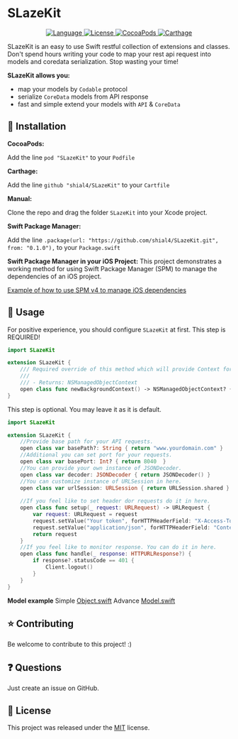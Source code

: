 # SLazeKit

<p align="center">
    <a href="http://swift.org">
        <img src="https://img.shields.io/badge/Swift-4.0-brightgreen.svg" alt="Language" />
        </a>
        <a href="https://raw.githubusercontent.com/shial4/SLazeKit/master/LICENSE">
            <img src="https://img.shields.io/badge/license-MIT-blue.svg" alt="License" />
        </a>
        <a href="https://cocoapods.org/pods/SLazeKit">
            <img src="https://img.shields.io/cocoapods/v/SLazeKit.svg" alt="CocoaPods" />
        </a>
        <a href="https://github.com/Carthage/Carthage">
            <img src="https://img.shields.io/badge/carthage-compatible-4BC51D.svg?style=flat" alt="Carthage" />
        </a>
</p>

SLazeKit is an easy to use Swift restful collection of extensions and classes. Don't spend hours writing your code to map your rest api request into models and coredata serialization. Stop wasting your time!

**SLazeKit allows you:**
- map your models by  `Codable` protocol
- serialize `CoreData` models from API response
- fast and simple extend your models with `API` & `CoreData`

## 🔧 Installation

**CocoaPods:**

Add the line `pod "SLazeKit"` to your `Podfile`

**Carthage:**

Add the line `github "shial4/SLazeKit"` to your `Cartfile`

**Manual:**

Clone the repo and drag the folder `SLazeKit` into your Xcode project.

**Swift Package Manager:**

Add the line `.package(url: "https://github.com/shial4/SLazeKit.git", from: "0.1.0"),` to your `Package.swift`

**Swift Package Manager in your iOS Project:**
This project demonstrates a working method for using Swift Package Manager (SPM) to manage the dependencies of an iOS project.

<a href="https://github.com/j-channings/swift-package-manager-ios">Example of how to use SPM v4 to manage iOS dependencies</a>

## 💊 Usage

For positive experience, you should configure `SLazeKit` at first. This step is REQUIRED!

```swift
import SLazeKit

extension SLazeKit {
    /// Required override of this method which will provide Context for bacground execution.
    ///
    /// - Returns: NSManagedObjectContext
    open class func newBackgroundContext() -> NSManagedObjectContext? { return nil }
}
```
 This step is optional. You may leave it as it is default.
```swift
import SLazeKit

extension SLazeKit {
    //Provide base path for your API requests.
    open class var basePath?: String { return "www.yourdomain.com" }
    //Additional you can set port for your requests.
    open class var basePort: Int? { return 8040  }
    //You can provide your own instance of JSONDecoder.
    open class var decoder: JSONDecoder { return JSONDecoder() }
    //You can customize instance of URLSession in here.
    open class var urlSession: URLSession { return URLSession.shared }
    
    //If you feel like to set header dor requests do it in here.
    open class func setup(_ request: URLRequest) -> URLRequest {
        var request: URLRequest = request
        request.setValue("Your token", forHTTPHeaderField: "X-Access-Token")
        request.setValue("application/json", forHTTPHeaderField: "Content-Type")
        return request
    }
    //If you feel like to monitor response. You can do it in here.
    open class func handle(_ response: HTTPURLResponse?) {
        if response?.statusCode == 401 {
            Client.logout()
        }
    }
}
```

**Model example**
Simple
[Object.swift](Tests/SLazeKitTests/Models/Object.swift)
Advance
[Model.swift](Tests/SLazeKitTests/Models/Model.swift)

## ⭐ Contributing

Be welcome to contribute to this project! :)

## ❓ Questions

Just create an issue on GitHub.

## 📝 License

This project was released under the [MIT](LICENSE) license.
